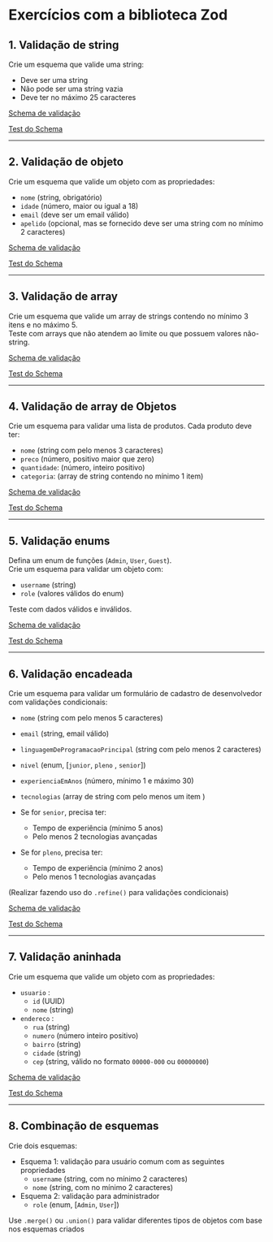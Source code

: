 # Exercícios com a biblioteca Zod

## 1. Validação de string
Crie um esquema que valide uma string:
- Deve ser uma string
- Não pode ser uma string vazia
- Deve ter no máximo 25 caracteres

[Schema de validação](src/lesson_001.ts)

[Test do Schema](src/__test__/lesson_001.test.ts)

---

## 2. Validação de objeto
Crie um esquema que valide um objeto com as propriedades:
- `nome` (string, obrigatório)
- `idade` (número, maior ou igual a 18)
- `email` (deve ser um email válido)
- `apelido` (opcional, mas se fornecido deve ser uma string com no mínimo 2 caracteres)

[Schema de validação](src/lesson_002.ts)

[Test do Schema](src/__test__/lesson_002.test.ts)

---

## 3. Validação de array
Crie um esquema que valide um array de strings contendo no mínimo 3 itens e no máximo 5.  
Teste com arrays que não atendem ao limite ou que possuem valores não-string.

[Schema de validação](src/lesson_003.ts)

[Test do Schema](src/__test__/lesson_003.test.ts)

---

## 4. Validação de array de Objetos
Crie um esquema para validar uma lista de produtos. Cada produto deve ter:
- `nome` (string com pelo menos 3 caracteres)
- `preco` (número, positivo maior que zero)
- `quantidade`: (número, inteiro positivo)
- `categoria`: (array de string contendo no mínimo 1 item)

[Schema de validação](src/lesson_004.ts)

[Test do Schema](src/__test__/lesson_004.test.ts)

---

## 5. Validação enums
Defina um enum de funções (`Admin`, `User`, `Guest`).  
Crie um esquema para validar um objeto com:
- `username` (string)
- `role` (valores válidos do enum)

Teste com dados válidos e inválidos.

[Schema de validação](src/lesson_005.ts)

[Test do Schema](src/__test__/lesson_005.test.ts)

---

## 6. Validação encadeada
Crie um esquema para validar um formulário de cadastro de desenvolvedor com validações condicionais:
- `nome` (string com pelo menos 5 caracteres)
- `email` (string, email válido)
- `linguagemDeProgramacaoPrincipal` (string com pelo menos 2 caracteres)
- `nivel` (enum, [`junior`, `pleno` , `senior`])
- `experienciaEmAnos` (número, mínimo 1 e máximo 30)
- `tecnologias` (array de string com pelo menos um item ) 

- Se for `senior`, precisa ter:
    - Tempo de experiência (mínimo 5 anos)
    - Pelo menos 2 tecnologias avançadas

- Se for `pleno`, precisa ter:
    - Tempo de experiência (mínimo 2 anos)
    - Pelo menos 1 tecnologias avançadas


(Realizar fazendo uso do `.refine()` para validações condicionais)

[Schema de validação](src/lesson_006.ts)

[Test do Schema](src/__test__/lesson_006.test.ts)

---

## 7. Validação aninhada
Crie um esquema que valide um objeto com as propriedades:
- `usuario` :
    - `id` (UUID)
    - `nome` (string)
- `endereco` :
    - `rua` (string)
    - `numero` (número inteiro positivo)
    - `bairro` (string)
    - `cidade` (string)
    - `cep` (string, válido no formato `00000-000` ou `00000000`)

[Schema de validação](src/lesson_007.ts)

[Test do Schema](src/__test__/lesson_007.test.ts)

---

## 8. Combinação de esquemas
Crie dois esquemas:
- Esquema 1: validação para usuário comum com as seguintes propriedades
    - `username` (string, com no mínimo 2 caracteres)
    - `nome` (string, com no mínimo 2 caracteres)
- Esquema 2: validação para administrador 
    - `role` (enum, [`Admin`, `User`])

Use `.merge()` ou `.union()` para validar diferentes tipos de objetos com base nos esquemas criados

